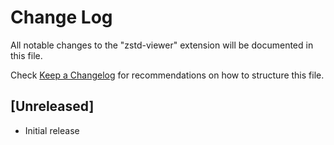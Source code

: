 # Change Log

All notable changes to the "zstd-viewer" extension will be documented in this file.

Check [Keep a Changelog](http://keepachangelog.com/) for recommendations on how to structure this file.

## [Unreleased]

- Initial release